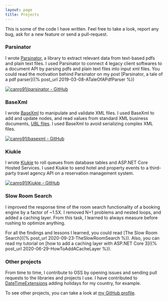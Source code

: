 ```yaml
---
layout: page
title: Projects
---
```


This is some of the code I have written. Feel free to take a look, report any bug, ask for a new feature or send a pull-request.

### Parsinator

I wrote [Parsinator](https://github.com/canro91/Parsinator), a library to extract relevant data from text-based pdfs and plain text files. I used Parsinator to connect 4 legacy client softwares to a document API by parsing pdfs and plain text files into input xml files. You could read the motivation behind Parsinator on my post [Parsinator, a tale of a pdf parser]({% post_url 2019-03-08-ATaleOfAPdfParser %})

[![canro91/parsinator - GitHub](https://gh-card.dev/repos/canro91/parsinator.svg)](https://github.com/canro91/parsinator)

### BaseXml

I wrote [BaseXml](https://github.com/canro91/BaseXml) to manipulate and validate XML files. I used BaseXml to add and update nodes, and read values from standard XML business documents, [UBL files](https://en.wikipedia.org/wiki/Universal_Business_Language). I used BaseXml to avoid serializing complex XML files.

[![canro91/basexml - GitHub](https://gh-card.dev/repos/canro91/basexml.svg)](https://github.com/canro91/basexml)

### Kiukie

I wrote [Kiukie](https://github.com/canro91/Kiukie) to roll queues from database tables and ASP.NET Core Hosted Services. I used Kiukie to send hotel and property events to a third-party travel agency API on a reservation management system.

[![canro91/Kiukie - GitHub](https://gh-card.dev/repos/canro91/Kiukie.svg)](https://github.com/canro91/Kiukie)

### Slow Room Search

I improved the response time of the room search functionality of a booking engine by a factor of ~1.5X. I removed N+1 problems and nested loops, and added a caching layer. From this task, I learned to always measure before rushing to optimize anything.

For all the findings and lessons I learned, you could read [The Slow Room Search]({% post_url 2020-09-23-TheSlowRoomSearch %}). Also, you can read my tutorial on [how to add a caching layer with ASP.NET Core 3]({% post_url 2020-06-29-HowToAddACacheLayer %}).

### Other projects

From time to time, I contribute to OSS by opening issues and sending pull requests to the libraries and projects I use. I have contributed to [DateTimeExtensions](https://github.com/joaomatossilva/DateTimeExtensions) adding holidays for my country, for example.

To see other projects, you can take a look at [my GitHub profile](https://github.com/canro91).
